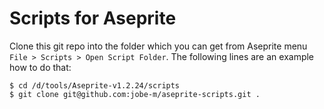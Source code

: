 # Scripts for Aseprite

Clone this git repo into the folder which you can get from Aseprite menu `File > Scripts > Open Script Folder`. The following lines are an example how to do that:

    $ cd /d/tools/Aseprite-v1.2.24/scripts
    $ git clone git@github.com:jobe-m/aseprite-scripts.git .
